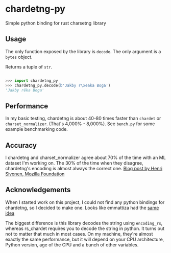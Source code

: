 # chardetng-py
Simple python binding for rust charsetng library

## Usage

The only function exposed by the library is `decode`. The only argument is a `bytes` object.

Returns a tuple of `str`.

```python

>>> import chardetng_py
>>> chardetng_py.decode(b'Jakby r\xeaka Boga')
'Jakby rêka Boga'
```

## Performance

In my basic testing, chardetng is about 40-80 times faster than `chardet` or `charset_normalizer`. (That's 4,000% - 8,000%). See `bench.py` for some example benchmarking code.

## Accuracy

I chardetng and charset_normalizer agree about 70% of the time with an ML dataset I'm working on. The 30% of the time when they disagree, chardetng's encoding is almost always the correct one. [Blog post by Henri Sivonen, Mozilla Foundation](https://hsivonen.fi/chardetng/)


## Acknowledgements

When I started work on this project, I could not find any python bindings for chardetng, so I decided to make one. Looks like emmattiza had the [same idea](https://github.com/emattiza/rs_chardet)

The biggest difference is this library decodes the string using `encoding_rs`, whereas rs_chardet requires you to decode the string in python. It turns out not to matter that much in most cases. On my machine, they're almost exactly the same performance, but it will depend on your CPU architecture, Python version, age of the CPU and a bunch of other variables.
